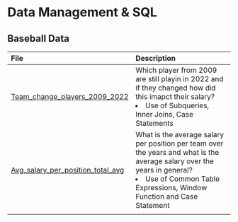 # Data Management & SQL 
 

## Baseball Data 

| File     | Description | 
| :---        |    :----    
| [Team_change_players_2009_2022](https://github.com/markboenigk/Msc_Business_Analytics_Portfolio/blob/main/Data%20%20Management%20%26%20SQL/Team_change_players_2009_2022.sql) | Which player from 2009 are still playin in 2022 and if they changed how did this imapct their salary?    <br /> <li> Use of Subqueries, Inner Joins, Case Statements  | 
|[Avg_salary_per_position_total_avg](https://github.com/markboenigk/Msc_Business_Analytics_Portfolio/blob/main/Data%20%20Management%20%26%20SQL/Avg_salary_per_position_total_avg.sql) |  What is the average salary per position per team over the years and what is the average salary over the years in general? <br />  <li> Use of Common Table Expressions, Window Function and Case Statement |
||| 
 
